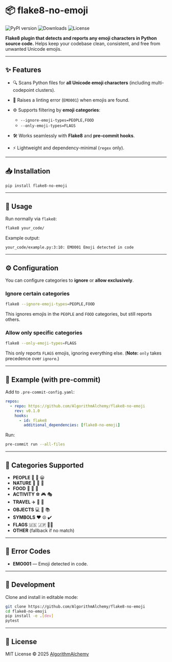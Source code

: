 # 📦 flake8-no-emoji

![PyPI version](https://img.shields.io/pypi/v/flake8-no-emoji.svg)
![Downloads](https://pepy.tech/badge/flake8-no-emoji)
![License](https://img.shields.io/pypi/l/flake8-no-emoji.svg)

**Flake8 plugin that detects and reports any emoji characters in Python source code.**
Helps keep your codebase clean, consistent, and free from unwanted Unicode emojis.

---

## ✨ Features

* 🔍 Scans Python files for **all Unicode emoji characters** (including multi-codepoint clusters).
* 🚫 Raises a linting error (`EMO001`) when emojis are found.
* ⚙️ Supports filtering by **emoji categories**:

    * `--ignore-emoji-types=PEOPLE,FOOD`
    * `--only-emoji-types=FLAGS`
* 🛠️ Works seamlessly with **Flake8** and **pre-commit hooks**.
* ⚡ Lightweight and dependency-minimal (`regex` only).

---

## 📥 Installation

```bash
pip install flake8-no-emoji
```

---

## 🚀 Usage

Run normally via `flake8`:

```bash
flake8 your_code/
```

Example output:

```
your_code/example.py:3:10: EMO001 Emoji detected in code
```

---

## ⚙️ Configuration

You can configure categories to **ignore** or **allow exclusively**.

### Ignore certain categories

```bash
flake8 --ignore-emoji-types=PEOPLE,FOOD
```

This ignores emojis in the `PEOPLE` and `FOOD` categories, but still reports others.

### Allow only specific categories

```bash
flake8 --only-emoji-types=FLAGS
```

This only reports `FLAGS` emojis, ignoring everything else.
(**Note:** `only` takes precedence over `ignore`.)

---

## 🧩 Example (with pre-commit)

Add to `.pre-commit-config.yaml`:

```yaml
repos:
  - repo: https://github.com/AlgorithmAlchemy/flake8-no-emoji
    rev: v0.1.0
    hooks:
      - id: flake8
        additional_dependencies: [flake8-no-emoji]
```

Run:

```bash
pre-commit run --all-files
```

---

## 📂 Categories Supported

* **PEOPLE** 👩 👨 😀
* **NATURE** 🌳 🐶 🌸
* **FOOD** 🍕 🍔 🍎
* **ACTIVITY** ⚽ 🎮 🎭
* **TRAVEL** ✈️ 🚗 🚀
* **OBJECTS** 💻 📱 📚
* **SYMBOLS** ❤️ ☮️ ✔️
* **FLAGS** 🇺🇸 🇯🇵 🏳️‍🌈
* **OTHER** (fallback if no match)

---

## 📝 Error Codes

* **EMO001** — Emoji detected in code.

---

## 🔧 Development

Clone and install in editable mode:

```bash
git clone https://github.com/AlgorithmAlchemy/flake8-no-emoji
cd flake8-no-emoji
pip install -e .[dev]
pytest
```

---

## 📜 License

MIT License © 2025 [AlgorithmAlchemy](https://github.com/AlgorithmAlchemy)
